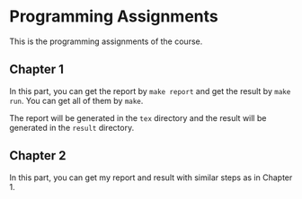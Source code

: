 # Programming Assignments

This is the programming assignments of the course.

## Chapter 1

In this part, you can get the report by ```make report``` and get the result by ```make run```. You can get all of them by ```make```.

The report will be generated in the ```tex``` directory and the result will be generated in the ```result``` directory.

## Chapter 2

In this part, you can get my report and result with similar steps as in Chapter 1.